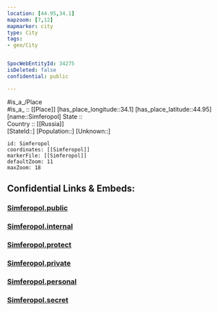 ```yaml
---
location: [44.95,34.1] 
mapzoom: [7,12] 
mapmarker: city 
type: City
tags:
- geo/City


SpocWebEntityId: 34275
isDeleted: false
confidential: public

---
```

#is_a_/Place  
#is_a_ :: [[Place]] 
[has_place_longitude::34.1] 
[has_place_latitude::44.95] 
[name::Simferopol] 
State ::  
Country :: [[Russia]]  
[StateId::] 
[Population::] 
[Unknown::] 


```leaflet
id: Simferopol
coordinates: [[Simferopol]] 
markerFile: [[Simferopol]] 
defaultZoom: 11 
maxZoom: 18
```


## Confidential Links & Embeds: 

### [Simferopol.public](/_public/\Earth\Continent\Europe\Europe~East\Ukraine\Regions~Ukraine\Crimea\CitySimferopol.public.md) 

### [Simferopol.internal](/_internal/\Earth\Continent\Europe\Europe~East\Ukraine\Regions~Ukraine\Crimea\CitySimferopol.internal.md) 

### [Simferopol.protect](/_protect/\Earth\Continent\Europe\Europe~East\Ukraine\Regions~Ukraine\Crimea\CitySimferopol.protect.md) 

### [Simferopol.private](/_private/\Earth\Continent\Europe\Europe~East\Ukraine\Regions~Ukraine\Crimea\CitySimferopol.private.md) 

### [Simferopol.personal](/_personal/\Earth\Continent\Europe\Europe~East\Ukraine\Regions~Ukraine\Crimea\CitySimferopol.personal.md) 

### [Simferopol.secret](/_secret/\Earth\Continent\Europe\Europe~East\Ukraine\Regions~Ukraine\Crimea\CitySimferopol.secret.md)

